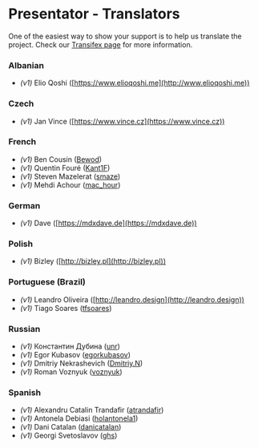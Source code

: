 Presentator - Translators
======================================================================

One of the easiest way to show your support is to help us translate the project.
Check our [Transifex page](https://www.transifex.com/presentatorio/web-platflorm) for more information.


### Albanian

- *(v1)* Elio Qoshi ([https://www.elioqoshi.me](http://www.elioqoshi.me))


### Czech

- *(v1)* Jan Vince ([https://www.vince.cz](https://www.vince.cz))


### French

- *(v1)* Ben Cousin ([Bewod](https://www.transifex.com/user/profile/Bewod/))
- *(v1)* Quentin Fouré ([Kant1F](https://www.transifex.com/user/profile/Kant1F/))
- *(v1)* Steven Mazelerat ([smaze](https://www.transifex.com/user/profile/smaze/))
- *(v1)* Mehdi Achour ([mac_hour](https://www.transifex.com/user/profile/mac_hour/))


### German

- *(v1)* Dave ([https://mdxdave.de](https://mdxdave.de))


### Polish

- *(v1)* Bizley ([http://bizley.pl](http://bizley.pl))


### Portuguese (Brazil)

- *(v1)* Leandro Oliveira ([http://leandro.design](http://leandro.design))
- *(v1)* Tiago Soares ([tfsoares](https://www.transifex.com/user/profile/tfsoares/))


### Russian

- *(v1)* Константин Дубина ([unr](https://www.transifex.com/user/profile/unr/))
- *(v1)* Egor Kubasov ([egorkubasov](https://www.transifex.com/user/profile/egorkubasov/))
- *(v1)* Dmitriy Nekrashevich ([Dmitriy.N](https://www.transifex.com/user/profile/Dmitriy.N/))
- *(v1)* Roman Voznyuk ([voznyuk](https://www.transifex.com/user/profile/voznyuk/))


### Spanish

- *(v1)* Alexandru Catalin Trandafir ([atrandafir](https://www.transifex.com/user/profile/atrandafir/))
- *(v1)* Antonela Debiasi ([holantonela1](https://www.transifex.com/user/profile/holantonela1/))
- *(v1)* Dani Catalan ([danicatalan](https://www.transifex.com/user/profile/danicatalan/))
- *(v1)* Georgi Svetoslavov ([ghs](https://www.transifex.com/user/profile/ghs/))
